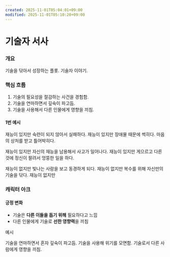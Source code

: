 ```yaml
---
created: 2025-11-01T05:04:01+09:00
modified: 2025-11-01T05:10:20+09:00
---
```


# 기술자 서사

### 개요
기술을 닦아서 성장하는 플롯. 기술자 이야기.

### 핵심 흐름
1. 기술의 필요성을 절감하는 사건을 경험함.
2. 기술을 연마하면서 깊숙이 파고듬.
3. 기술을 사용해서 다른 인물에게 영향을 끼침.

#### 1번 예시
재능이 있지만 숙련이 되지 않아서 실패하다.
재능이 있지만 장애물 때문에 썩히다.
마음의 상처를 받고 틀어박히다.

재능이 있지만 자신의 재능을 남용해서 사고가 일어나다.
재능이 있지만 게으르고 다른 것에 정신이 팔려서 엉뚱한 일을 하다.

재능이 없지만 빛나는 사람을 보고 동경하게 되다.
재능이 없지만 복수를 위해 자신만의 기술을 닦다.
재능이 없지만

### 캐릭터 아크
#### 긍정 변화
- 기술은 **다른 이들을 돕기 위해** 필요하다고 느낌
- 다른 인물에게 기술로 **선한 영향력**을 끼침



예시

기술을 연마하면서 혼자 깊숙이 파고듬. 기술을 사용해 위기를 모면함. 기술로서 다른 사람에게 영향을 끼침.

